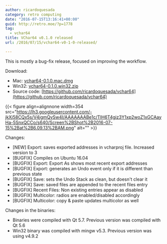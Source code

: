 ```yaml
---
author: ricardoquesada
category: retro computing
date: "2016-07-15T13:16:41+00:00"
guid: http://retro.moe/?p=1778
tag:
  - vchar64
title: VChar64 v0.1.0 released
url: /2016/07/15/vchar64-v0-1-0-released/

---
```

This is mostly a bug-fix release, focused on improving the workflow.

Download:

- Mac: [vchar64-0.1.0.mac.dmg](https://github.com/ricardoquesada/vchar64/releases/download/0.1.0/vchar64-0.1.0.mac.dmg)
- Win32: [vchar64-0.1.0.win32.zip](https://github.com/ricardoquesada/vchar64/releases/download/0.1.0/vchar64-0.1.0.win32.zip)
- Source code: [https://github.com/ricardoquesada/vchar64](https://github.com/ricardoquesada/vchar64)

{{< figure align=alignnone width=354 src="https://lh3.googleusercontent.com/-jkXj58CQx5s/V4jgmQvSw4I/AAAAAAABe1c/TIH6T4giz3Y1xp2woZ1xGCAayHa-5SnxQCCo/s640/Screen%2BShot%2B2016-07-15%2Bat%2B6.09.13%2BAM.png" alt="" >}}

Changes:

- \[NEW\] Export: saves exported addresses in vcharproj file. Increased version to 3
- \[BUGFIX\] Compiles on Ubuntu 16.04
- \[BUGFIX\] Export: Export As shows most recent export addresses
- \[BUGFIX\] Export: generates an Undo event only if it is different than previous state
- \[BUGFIX\] Save: sets the Undo Stack as clean, but doesn't clear it
- \[BUGFIX\] Save: saved files are appended to the recent files entry
- \[BUGFIX\] Recent Files: Non existing entries appear as disabled
- \[BUGFIX\] Multicolor: radios are enabled/disabled accordingly
- \[BUGFIX\] Multicolor: copy & paste updates multicolor as well

Changes in the binaries:

- Binaries were compiled with Qt 5.7. Previous version was compiled with Qt 5.6
- Win32 binary was compiled with mingw v5.3. Previous version was using v4.9.2

